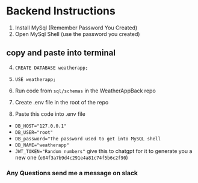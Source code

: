 # Backend Instructions

1. Install MySql (Remember Password You Created)
2. Open MySql Shell (use the password you created)

## copy and paste into terminal

4. `CREATE DATABASE weatherapp;`
5. `USE weatherapp;`

6. Run code from `sql/schemas` in the WeatherAppBack repo
7. Create .env file in the root of the repo
8. Paste this code into .env file

- `DB_HOST="127.0.0.1"`
- `DB_USER="root"`
- `DB_password="The password used to get into MySQL shell`
- `DB_NAME="weatherapp"`
- `JWT_TOKEN="Random numbers"` give this to chatgpt for it to generate you a new one (`e84f3a7b9d4c291e4a81c74f5b6c2f90`)

### Any Questions send me a message on slack
